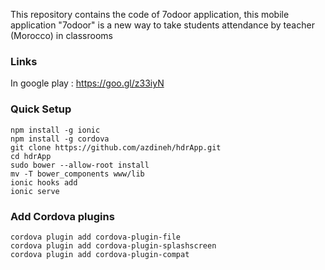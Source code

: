 This repository contains the code of 7odoor application, this mobile application "7odoor" is a new way to take students attendance by teacher (Morocco) in classrooms


### Links

In google play : https://goo.gl/z33iyN

### Quick Setup

    npm install -g ionic
    npm install -g cordova
    git clone https://github.com/azdineh/hdrApp.git
    cd hdrApp
    sudo bower --allow-root install
    mv -T bower_components www/lib
    ionic hooks add
    ionic serve
    
### Add Cordova plugins
    cordova plugin add cordova-plugin-file
    cordova plugin add cordova-plugin-splashscreen 
    cordova plugin add cordova-plugin-compat
    
